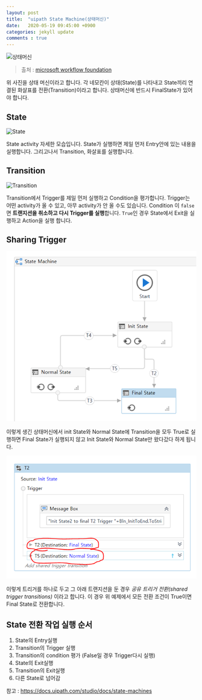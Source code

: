 ```yaml
---
layout: post
title:  "uipath State Machine(상태머신)"
date:   2020-05-19 09:45:00 +0900
categories: jekyll update
comments : true
---
```


![상태머신](https://docs.microsoft.com/ko-kr/dotnet/framework/windows-workflow-foundation/media/state-machine-workflows/complete-state-machine-workflow.jpg)

> 출처 : [microsoft workflow foundation](https://docs.microsoft.com/ko-kr/dotnet/framework/windows-workflow-foundation/state-machine-workflows)


위 사진을 상태 머신이라고 합니다. 각 네모칸이 상태(State)를 나타내고 State끼리 연결된 화살표를 전환(Transition)이라고 합니다. 상태머신에 반드시 FinalState가 있어야 합니다.

## State
![State](https://files.readme.io/dc3897b-image_60.png)

State activity 자세한 모습입니다. State가 실행하면 제일 먼저 Entry안에 있는 내용을 실행합니다. 그리고나서 Transition, 화살표를 실행합니다.

## Transition
![Transition](https://files.readme.io/36784cd-image_61.png)

Transition에서 Trigger를 제일 먼저 실행하고 Condition을 평가합니다. Trigger는 어떤 activity가 올 수 있고, 아무 activity가 안 올 수도 있습니다. Condition 이 `false`면 **트랜지션을 취소하고 다시 Trigger를 실행**합니다. `True`인 경우 State에서 Exit을 실행하고 Action을 실행 합니다.

## Sharing Trigger
![상태머신예](../_images/RPA/exampleStateMachine.PNG)

이렇게 생긴 상태머신에서 init State와 Normal State에 Transition을 모두 True로 실행하면 Final State가 실행되지 않고 Init State와 Normal State만 왔다갔다 하게 됩니다.

![SharingTrigger](../_images/RPA/TransitionSharingTrigger.PNG)

이렇게 트리거를 하나로 두고 그 아래 트랜지션을 둔 경우 _공유 트리거 전환(shared trigger transitions)_ 이라고 합니다. 이 경우 위 예제에서 모든 전환 조건이 True이면 Final State로 전환합니다.

## State 전환 작업 실행 순서
1. State의 Entry실행
2. Transition의 Trigger 실행
3. Transition의 condition 평가 (False일 경우 Trigger다시 실행)
4. State의 Exit실행
5. Transition의 Exit실행
6. 다른 State로 넘어감

참고 : https://docs.uipath.com/studio/docs/state-machines
